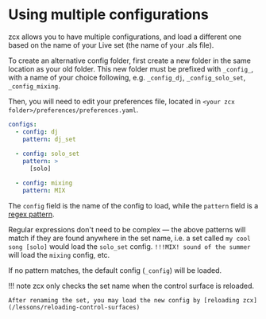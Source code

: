 # Using multiple configurations

zcx allows you to have multiple configurations, and load a different one based on the name of your Live set (the name of your .als file).

To create an alternative config folder, first create a new folder in the same location as your old folder. This new folder must be prefixed with `_config_`, with a name of your choice following, e.g. `_config_dj`, `_config_solo_set`, `_config_mixing`.

Then, you will need to edit your preferences file, located in `<your zcx folder>/preferences/preferences.yaml`.

```yaml title="preferences.yaml"
configs:
  - config: dj
    pattern: dj_set
    
  - config: solo_set
    pattern: >
      [solo]

  - config: mixing
    pattern: MIX
```

The `config` field is the name of the config to load, while the `pattern` field is a [regex pattern](https://en.wikipedia.org/wiki/Regular_expression).

Regular expressions don't need to be complex — the above patterns will match if they are found anywhere in the set name, i.e. a set called `my cool song [solo]` would load the `solo_set` config. `!!!MIX! sound of the summer` will load the `mixing` config, etc.

If no pattern matches, the default config (`_config`) will be loaded.

!!! note
    zcx only checks the set name when the control surface is reloaded.

    After renaming the set, you may load the new config by [reloading zcx](/lessons/reloading-control-surfaces)
